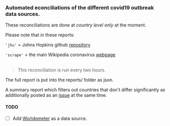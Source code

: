 
### Automated econciliations of the different covid19 outbreak data sources.

These reconciliations are done at *country level only* at the moment.

Please note that in these reports:

`'jhu'`    = Johns Hopkins github [repository](https://github.com/CSSEGISandData/COVID-19)

`'scrape'` = the main Wikipedia coronavirus [webpage](https://en.wikipedia.org/wiki/2019%E2%80%9320_coronavirus_pandemic)
<br/><br/>
> This reconciliation is run every two hours.

The full report is put into the reports/ folder as json.

A summary report which filters out countries that don't differ significantly as additionally posted as an [issue](https://github.com/judepayne/covid19-data/issues) at the same time.

#### TODO

- [ ] Add [Worldometer](/home/pi/covid-recs/covid19-data/reports) as a data source.
